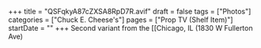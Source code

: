 +++
title = "QSFqkyA87cZXSA8RpD7R.avif"
draft = false
tags = ["Photos"]
categories = ["Chuck E. Cheese's"]
pages = ["Prop TV (Shelf Item)"]
startDate = ""
+++
Second variant from the [[Chicago, IL (1830 W Fullerton Ave)
